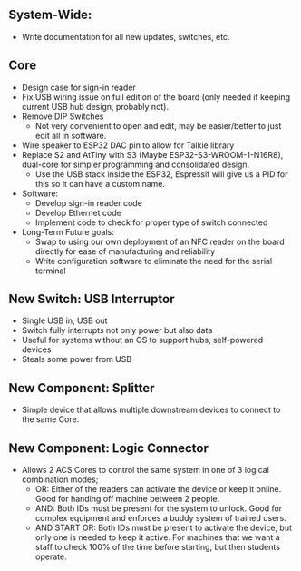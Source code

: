 ## System-Wide:

* Write documentation for all new updates, switches, etc.

## Core
* Design case for sign-in reader
* Fix USB wiring issue on full edition of the board (only needed if keeping current USB hub design, probably not).
* Remove DIP Switches
  * Not very convenient to open and edit, may be easier/better to just edit all in software.
* Wire speaker to ESP32 DAC pin to allow for Talkie library
* Replace S2 and AtTiny with S3 (Maybe ESP32-S3-WROOM-1-N16R8), dual-core for simpler programming and consolidated design.
  * Use the USB stack inside the ESP32, Espressif will give us a PID for this so it can have a custom name. 
* Software:
  * Develop sign-in reader code
  * Develop Ethernet code
  * Implement code to check for proper type of switch connected
* Long-Term Future goals:
  * Swap to using our own deployment of an NFC reader on the board directly for ease of manufacturing and reliability
  * Write configuration software to eliminate the need for the serial terminal

## New Switch: USB Interruptor
* Single USB in, USB out
* Switch fully interrupts not only power but also data
* Useful for systems without an OS to support hubs, self-powered devices
* Steals some power from USB

## New Component: Splitter
* Simple device that allows multiple downstream devices to connect to the same Core.

## New Component: Logic Connector
* Allows 2 ACS Cores to control the same system in one of 3 logical combination modes;
  * OR: Either of the readers can activate the device or keep it online. Good for handing off machine between 2 people.
  * AND: Both IDs must be present for the system to unlock. Good for complex equipment and enforces a buddy system of trained users.
  * AND START OR: Both IDs must be present to activate the device, but only one is needed to keep it active. For machines that we want a staff to check 100% of the time before starting, but then students operate.
